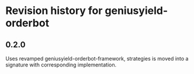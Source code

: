 # Revision history for geniusyield-orderbot

## 0.2.0

Uses revamped geniusyield-orderbot-framework, strategies is moved into a signature with corresponding implementation.